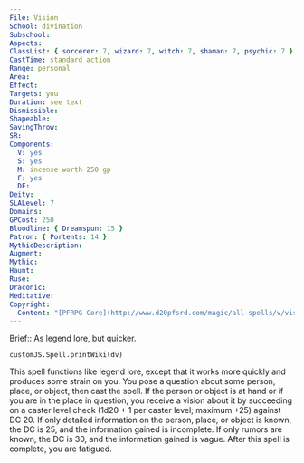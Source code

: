 ```yaml
---
File: Vision
School: divination
Subschool: 
Aspects: 
ClassList: { sorcerer: 7, wizard: 7, witch: 7, shaman: 7, psychic: 7 }
CastTime: standard action
Range: personal
Area: 
Effect: 
Targets: you
Duration: see text
Dismissible: 
Shapeable: 
SavingThrow: 
SR: 
Components:
  V: yes
  S: yes
  M: incense worth 250 gp
  F: yes
  DF: 
Deity: 
SLALevel: 7
Domains: 
GPCost: 250
Bloodline: { Dreamspun: 15 }
Patron: { Portents: 14 }
MythicDescription: 
Augment: 
Mythic: 
Haunt: 
Ruse: 
Draconic: 
Meditative: 
Copyright:
  Content: "[PFRPG Core](http://www.d20pfsrd.com/magic/all-spells/v/vision)"
---
```

Brief:: As legend lore, but quicker.

```dataviewjs
customJS.Spell.printWiki(dv)
```

This spell functions like legend lore, except that it works more quickly and produces some strain on you. You pose a question about some person, place, or object, then cast the spell. If the person or object is at hand or if you are in the place in question, you receive a vision about it by succeeding on a caster level check (1d20 + 1 per caster level; maximum +25) against DC 20. If only detailed information on the person, place, or object is known, the DC is 25, and the information gained is incomplete. If only rumors are known, the DC is 30, and the information gained is vague. After this spell is complete, you are fatigued.
